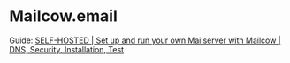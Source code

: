 # Mailcow.email
Guide: [SELF-HOSTED | Set up and run your own Mailserver with Mailcow | DNS, Security, Installation, Test](https://youtu.be/_z6do5BSJmg)

